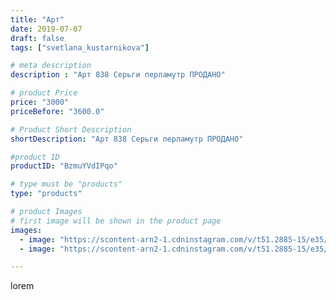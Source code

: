```yaml
---
title: "Арт"
date: 2019-07-07
draft: false
tags: ["svetlana_kustarnikova"]

# meta description
description : "Арт 838 Серьги перламутр ПРОДАНО"

# product Price
price: "3000"
priceBefore: "3600.0"

# Product Short Description
shortDescription: "Арт 838 Серьги перламутр ПРОДАНО"

#product ID
productID: "BzmuYVdIPqo"

# type must be "products"
type: "products"

# product Images
# first image will be shown in the product page
images:
  - image: "https://scontent-arn2-1.cdninstagram.com/v/t51.2885-15/e35/65774117_2400303710051769_2061447429675730281_n.jpg?_nc_ht=scontent-arn2-1.cdninstagram.com&_nc_cat=109&_nc_ohc=BjjNZjbP6qsAX-8tRqa&se=7&tp=1&oh=06e988676dd6545443795ea27b6fdaf4&oe=605DEB0C&ig_cache_key=MjA4MjU1NTg1MzQwNTIzMTA4Mw%3D%3D.2"
  - image: "https://scontent-arn2-1.cdninstagram.com/v/t51.2885-15/e35/65176765_619812391838380_5586070604657131913_n.jpg?_nc_ht=scontent-arn2-1.cdninstagram.com&_nc_cat=104&_nc_ohc=3uRyhyQFmTwAX_wpHTA&se=8&tp=1&oh=82545f09564a8c4dbd86e36af00ef73e&oe=6060A8F0&ig_cache_key=MjA4MjU1NTg1MzQxMzYxMTEyNw%3D%3D.2"

---
```

lorem
